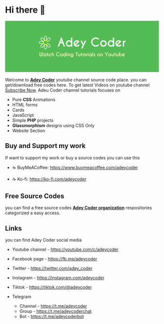 # Hi there 👋

![Header](./images/header.png)

Welcome to [**Adey Coder**](https://www.youtube.com/channel/UCMLW2jB9h4aewOPJnESD9pw) youtube channel source code place. you can get/download free codes here. To get latest Videos on youtube channel [Subscribe Now](https://youtube.com/c/AdeyCoder?sub_confirmation=1). Adeu Coder channel tutorials focuses on

- Pure **CSS** Animations
- HTML forms
- Cards
- JavaScript
- Simple **PHP** projects
- **Glassmorphism** designs using CSS Only
- Website Section

## Buy and Support my work

If want to support my work or buy a source codes you can use this

- ☕ BuyMeACoffee:  <https://www.buymeacoffee.com/adeycoder>

- ☕ Ko-fi: <https://ko-fi.com/adeycoder>

## Free Source Codes

you can find a free source codes [**Adey Coder organization**](https://github.com/adeycoder) respositories categorized a easy access.

## Links

you can find Adey Coder social media

- Youtube channel - <https://youtube.com/c/adeycoder>
- Facebook page - <https://fb.me/adeycoder>
- Twitter - <https://twitter.com/adey_coder>
- Instagram - <https://instagram.com/adeycoder>
- Tiktok - <https://tiktok.com/@adeycoder>
- Telegram

  - Channel - <https://t.me/adeycoder>
  - Group - <https://t.me/adeycoderchat>
  - Bot - <https://t.me/adeycoderbot>

